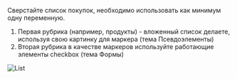 Сверстайте список покупок, необходимо использовать как минимум одну переменную.
1. Первая рубрика (например, продукты) - вложенный список делаете, используя свою картинку для маркера (тема Псевдоэлементы)
2. Вторая рубрика в качестве маркеров используйте работающие элементы checkbox (тема Формы)

![List](https://github.com/mvlmorozova/lists_and_variables/assets/147645347/ead73069-59f3-41ba-8b53-8377deefc1cc)


